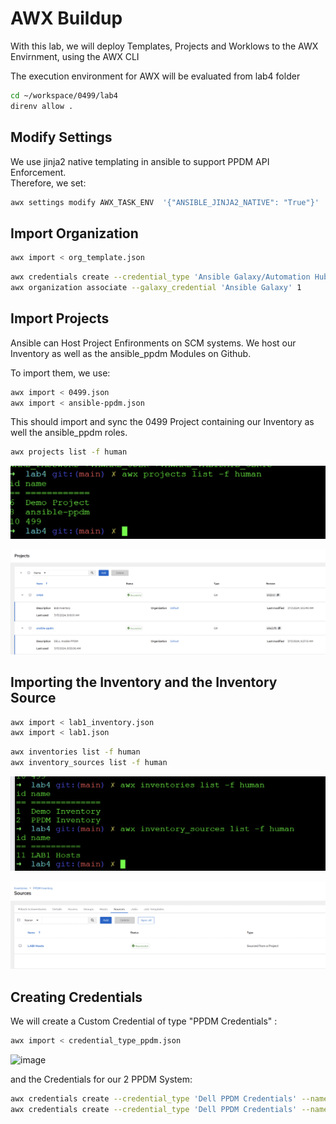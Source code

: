# AWX Buildup
With this lab, we will deploy Templates, Projects and Worklows to the AWX Envirnment, using the AWX CLI  

The execution environment for AWX will be evaluated from lab4 folder

```bash
cd ~/workspace/0499/lab4
direnv allow .
```
## Modify Settings

We use jinja2 native templating in ansible to support PPDM API Enforcement.  
Therefore, we set:

```bash
awx settings modify AWX_TASK_ENV  '{"ANSIBLE_JINJA2_NATIVE": "True"}'
```

## Import Organization

```bash
awx import < org_template.json
```

```bash
awx credentials create --credential_type 'Ansible Galaxy/Automation Hub API Token' --name 'Ansible Galaxy' --inputs "{'url': 'https://galaxy.ansible.com/'}" --organization 1
awx organization associate --galaxy_credential 'Ansible Galaxy' 1
```

## Import Projects

Ansible can Host Project Enfironments on SCM systems. We host our Inventory as well as the ansible_ppdm Modules on Github.  

To import them, we use:

```bash
awx import < 0499.json
awx import < ansible-ppdm.json
```
This should import and sync the 0499 Project containing our Inventory as well the ansible_ppdm roles.


```bash
awx projects list -f human
```

![alt text](image.png)

![alt text](image-1.png)


## Importing the Inventory and the Inventory Source 


```bash
awx import < lab1_inventory.json
awx import < lab1.json
```

```bash
awx inventories list -f human
awx inventory_sources list -f human
```

![alt text](image-3.png)

![alt text](image-2.png)

## Creating Credentials

We will create a Custom Credential of type "PPDM Credentials" :

```bash
awx import < credential_type_ppdm.json
```

![image](https://github.com/user-attachments/assets/255a3614-384a-4802-bb63-a30148ed722f)

and the Credentials for our 2 PPDM System:

```bash
awx credentials create --credential_type 'Dell PPDM Credentials' --name 'ppdm-2' --user admin  --inputs "{'ppdm_username': 'admin', 'ppdm_password': 'Password123!','ppdm_fqdn': 'ppdm-2.demo.local'}"
awx credentials create --credential_type 'Dell PPDM Credentials' --name 'ppdm-1' --user admin  --inputs "{'ppdm_username': 'admin', 'ppdm_password': 'Password123!','ppdm_fqdn': 'ppdm-1.demo.local'}"
```
